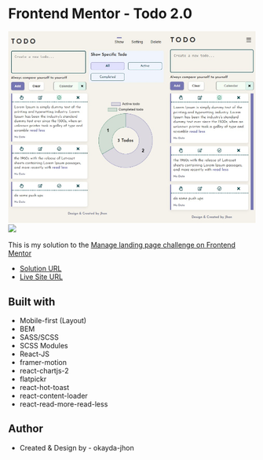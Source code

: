 # Frontend Mentor - Todo 2.0

![](./image1.jpg)
![](./image2.jpg)

This is my solution to the [Manage landing page challenge on Frontend Mentor](https://www.frontendmentor.io/challenges/todo-app-Su1_KokOW/hub/todo-app-1LV3kQB5Gf)

- [Solution URL](https://www.frontendmentor.io/challenges/todo-app-Su1_KokOW/hub/todo-app-1LV3kQB5Gf)
- [Live Site URL](https://jhon-okayda-todo-app.netlify.app/)

## Built with

- Mobile-first (Layout)
- BEM
- SASS/SCSS
- SCSS Modules
- React-JS
- framer-motion
- react-chartjs-2
- flatpickr
- react-hot-toast
- react-content-loader
- react-read-more-read-less

## Author

- Created & Design by - okayda-jhon
